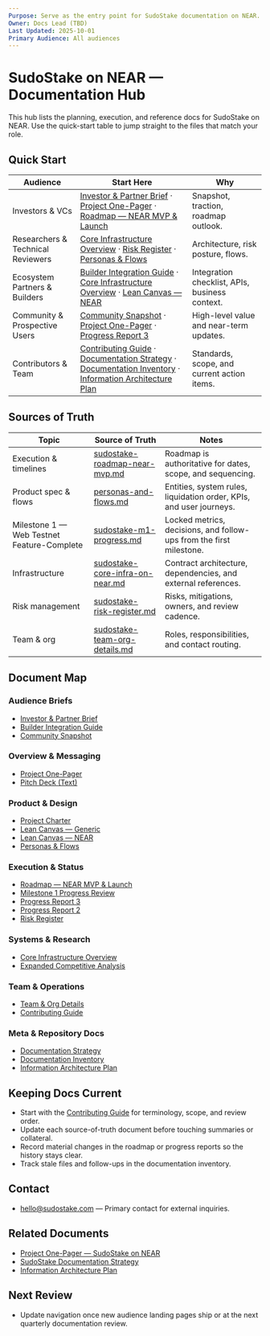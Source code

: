 ```yaml
---
Purpose: Serve as the entry point for SudoStake documentation on NEAR.
Owner: Docs Lead (TBD)
Last Updated: 2025-10-01
Primary Audience: All audiences
---
```


# SudoStake on NEAR — Documentation Hub

This hub lists the planning, execution, and reference docs for SudoStake on NEAR. Use the quick-start table to jump straight to the files that match your role.

## Quick Start

| Audience | Start Here | Why |
| --- | --- | --- |
| Investors & VCs | [Investor & Partner Brief](./investor-partner-brief.md) · [Project One-Pager](./project-one-pager-sudostake-near.md) · [Roadmap — NEAR MVP & Launch](../execution/sudostake-roadmap-near-mvp.md) | Snapshot, traction, roadmap outlook. |
| Researchers & Technical Reviewers | [Core Infrastructure Overview](../systems/sudostake-core-infra-on-near.md) · [Risk Register](../execution/sudostake-risk-register.md) · [Personas & Flows](../product/personas-and-flows.md) | Architecture, risk posture, flows. |
| Ecosystem Partners & Builders | [Builder Integration Guide](./builder-integration-guide.md) · [Core Infrastructure Overview](../systems/sudostake-core-infra-on-near.md) · [Lean Canvas — NEAR](../product/lean-canvas-sudostake-near.md) | Integration checklist, APIs, business context. |
| Community & Prospective Users | [Community Snapshot](./community-snapshot.md) · [Project One-Pager](./project-one-pager-sudostake-near.md) · [Progress Report 3](../execution/progress-report-3.md) | High-level value and near-term updates. |
| Contributors & Team | [Contributing Guide](../team/contributing.md) · [Documentation Strategy](../meta/documentation-strategy.md) · [Documentation Inventory](../meta/documentation-inventory.md) · [Information Architecture Plan](../meta/information-architecture-plan.md) | Standards, scope, and current action items. |

## Sources of Truth

| Topic | Source of Truth | Notes |
| --- | --- | --- |
| Execution & timelines | [sudostake-roadmap-near-mvp.md](../execution/sudostake-roadmap-near-mvp.md) | Roadmap is authoritative for dates, scope, and sequencing. |
| Product spec & flows | [personas-and-flows.md](../product/personas-and-flows.md) | Entities, system rules, liquidation order, KPIs, and user journeys. |
| Milestone 1 — Web Testnet Feature-Complete | [sudostake-m1-progress.md](../execution/sudostake-m1-progress.md) | Locked metrics, decisions, and follow-ups from the first milestone. |
| Infrastructure | [sudostake-core-infra-on-near.md](../systems/sudostake-core-infra-on-near.md) | Contract architecture, dependencies, and external references. |
| Risk management | [sudostake-risk-register.md](../execution/sudostake-risk-register.md) | Risks, mitigations, owners, and review cadence. |
| Team & org | [sudostake-team-org-details.md](../team/sudostake-team-org-details.md) | Roles, responsibilities, and contact routing. |

## Document Map

### Audience Briefs
- [Investor & Partner Brief](./investor-partner-brief.md)
- [Builder Integration Guide](./builder-integration-guide.md)
- [Community Snapshot](./community-snapshot.md)

### Overview & Messaging
- [Project One-Pager](./project-one-pager-sudostake-near.md)
- [Pitch Deck (Text)](./pitch-deck-sudostake-near.md)

### Product & Design
- [Project Charter](../product/sudostake-project-charter.md)
- [Lean Canvas — Generic](../product/lean-canvas-sudostake-generic.md)
- [Lean Canvas — NEAR](../product/lean-canvas-sudostake-near.md)
- [Personas & Flows](../product/personas-and-flows.md)

### Execution & Status
- [Roadmap — NEAR MVP & Launch](../execution/sudostake-roadmap-near-mvp.md)
- [Milestone 1 Progress Review](../execution/sudostake-m1-progress.md)
- [Progress Report 3](../execution/progress-report-3.md)
- [Progress Report 2](../execution/progress-report-2.md)
- [Risk Register](../execution/sudostake-risk-register.md)

### Systems & Research
- [Core Infrastructure Overview](../systems/sudostake-core-infra-on-near.md)
- [Expanded Competitive Analysis](../research/expanded-competitive-analysis.md)

### Team & Operations
- [Team & Org Details](../team/sudostake-team-org-details.md)
- [Contributing Guide](../team/contributing.md)

### Meta & Repository Docs
- [Documentation Strategy](../meta/documentation-strategy.md)
- [Documentation Inventory](../meta/documentation-inventory.md)
- [Information Architecture Plan](../meta/information-architecture-plan.md)

## Keeping Docs Current
- Start with the [Contributing Guide](../team/contributing.md) for terminology, scope, and review order.
- Update each source-of-truth document before touching summaries or collateral.
- Record material changes in the roadmap or progress reports so the history stays clear.
- Track stale files and follow-ups in the documentation inventory.

## Contact
- [hello@sudostake.com](mailto:hello@sudostake.com) — Primary contact for external inquiries.

## Related Documents
- [Project One-Pager — SudoStake on NEAR](./project-one-pager-sudostake-near.md)
- [SudoStake Documentation Strategy](../meta/documentation-strategy.md)
- [Information Architecture Plan](../meta/information-architecture-plan.md)

## Next Review
- Update navigation once new audience landing pages ship or at the next quarterly documentation review.
